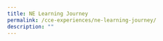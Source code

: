```yaml
---
title: NE Learning Journey
permalink: /cce-experiences/ne-learning-journey/
description: ""
---
```

